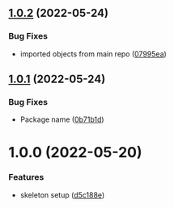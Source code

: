 ## [1.0.2](https://github.com/sasakiassociates/speckle-unity-core/compare/v1.0.1...v1.0.2) (2022-05-24)


### Bug Fixes

* imported objects from main repo ([07995ea](https://github.com/sasakiassociates/speckle-unity-core/commit/07995ea39cb07599dc22d7dce7358cd3dff00bae))

## [1.0.1](https://github.com/sasakiassociates/speckle-unity-core/compare/v1.0.0...v1.0.1) (2022-05-24)

### Bug Fixes

* Package
  name ([0b71b1d](https://github.com/sasakiassociates/speckle-unity-core/commit/0b71b1d60d71ad7c57ccd080d4db153e3b3149f4))

# 1.0.0 (2022-05-20)

### Features

* skeleton
  setup ([d5c188e](https://github.com/sasakiassociates/speckle-unity-objects/commit/d5c188ea9cb708d4e25c390fc0382482624bb03b))
